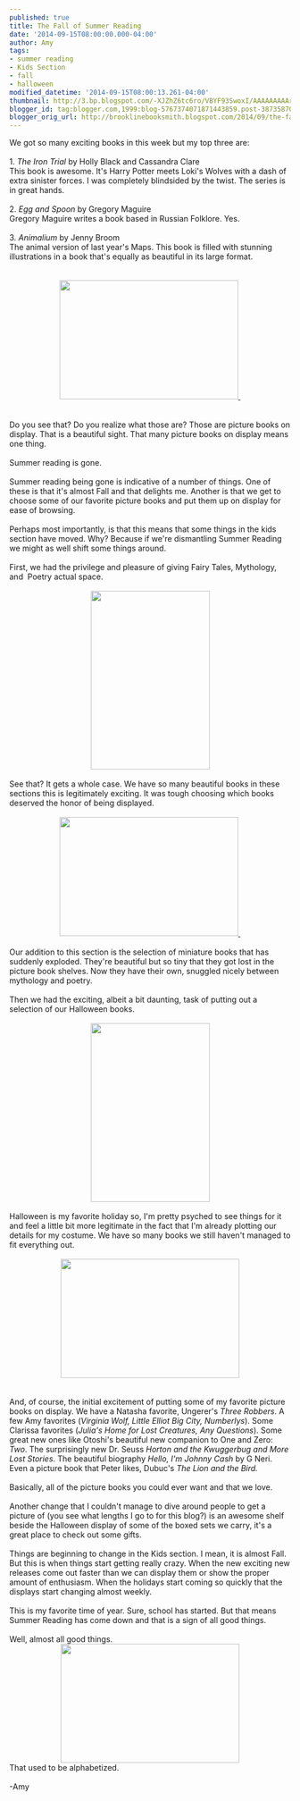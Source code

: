 ```yaml
---
published: true
title: The Fall of Summer Reading
date: '2014-09-15T08:00:00.000-04:00'
author: Amy
tags:
- summer reading
- Kids Section
- fall
- halloween
modified_datetime: '2014-09-15T08:00:13.261-04:00'
thumbnail: http://3.bp.blogspot.com/-XJZhZ6tc6ro/VBYF93SwoxI/AAAAAAAAArA/3shLtYTFWjo/s72-c/100_6086%5B1%5D.JPG
blogger_id: tag:blogger.com,1999:blog-5767374071871443859.post-3873587015805208161
blogger_orig_url: http://brooklinebooksmith.blogspot.com/2014/09/the-fall-of-summer-reading.html
---
```


<div class="separator" style="clear: both; text-align: center;"></div><div class="separator" style="clear: both; text-align: center;"></div><div class="separator" style="clear: both; text-align: center;"></div>We got so many exciting books in this week but my top three are:<br /><br />1. <i>The Iron Trial</i> by Holly Black and Cassandra Clare<br />This book is awesome. It's Harry Potter meets Loki's Wolves with a dash of extra sinister forces. I was completely blindsided by the twist. The series is in great hands.<br /><br />2. <i>Egg and Spoon</i> by Gregory Maguire<br />Gregory Maguire writes a book based in Russian Folklore. Yes.<br /><br />3. <i>Animalium</i> by Jenny Broom<br />The animal version of last year's Maps. This book is filled with stunning illustrations in a book that's equally as beautiful in its large format.<br /><br /><br /><div class="separator" style="clear: both; text-align: center;"><a href="https://images-blogger-opensocial.googleusercontent.com/gadgets/proxy?url=http%3A%2F%2F3.bp.blogspot.com%2F-XJZhZ6tc6ro%2FVBYF93SwoxI%2FAAAAAAAAArA%2F3shLtYTFWjo%2Fs1600%2F100_6086%255B1%255D.JPG&amp;container=blogger&amp;gadget=a&amp;rewriteMime=image%2F*" imageanchor="1" style="margin-left: 1em; margin-right: 1em;"><img border="0" src="http://3.bp.blogspot.com/-XJZhZ6tc6ro/VBYF93SwoxI/AAAAAAAAArA/3shLtYTFWjo/s1600/100_6086%5B1%5D.JPG" height="213" width="320" />&nbsp;</a></div><div class="separator" style="clear: both; text-align: center;"><br /></div><div class="separator" style="clear: both; text-align: center;"><br /></div><div class="separator" style="clear: both; text-align: left;">Do you see that? Do you realize what those are? Those are picture books on display. That is a beautiful sight. That many picture books on display means one thing.&nbsp;</div><div class="separator" style="clear: both; text-align: left;"><br /></div><div class="separator" style="clear: both; text-align: left;">Summer reading is gone.&nbsp;</div><div class="separator" style="clear: both; text-align: left;"><br /></div><div class="separator" style="clear: both; text-align: left;">Summer reading being gone is indicative of a number of things. One of these is that it's almost Fall and that delights me. Another is that we get to choose some of our favorite picture books and put them up on display for ease of browsing. </div><div class="separator" style="clear: both; text-align: left;"><br /></div><div class="separator" style="clear: both; text-align: left;">Perhaps most importantly, is that this means that some things in the kids section have moved. Why? Because if we're dismantling Summer Reading we might as well shift some things around.&nbsp;</div><div class="separator" style="clear: both; text-align: left;"><br /></div><div class="separator" style="clear: both; text-align: left;">First, we had the privilege and pleasure of giving Fairy Tales, Mythology, and&nbsp; Poetry actual space.</div><div class="separator" style="clear: both; text-align: center;"><br /></div><div class="separator" style="clear: both; text-align: center;"></div><div class="separator" style="clear: both; text-align: center;"></div><div class="separator" style="clear: both; text-align: center;"></div><div class="separator" style="clear: both; text-align: center;"><a href="http://1.bp.blogspot.com/-gbkJ7w6PvhI/VBYGXhdlN0I/AAAAAAAAArg/hqeGPr6DySA/s1600/100_6080%5B1%5D.JPG" imageanchor="1" style="margin-left: 1em; margin-right: 1em;"><img border="0" src="http://1.bp.blogspot.com/-gbkJ7w6PvhI/VBYGXhdlN0I/AAAAAAAAArg/hqeGPr6DySA/s1600/100_6080%5B1%5D.JPG" height="320" width="213" /></a></div><br />See that? It gets a whole case. We have so many beautiful books in these sections this is legitimately exciting. It was tough choosing which books deserved the honor of being displayed.<br /><br /><div class="separator" style="clear: both; text-align: center;"><a href="http://1.bp.blogspot.com/-jyeZd8f7O70/VBYGSJq9euI/AAAAAAAAArY/81ZjF8v3Pb4/s1600/100_6081%5B1%5D.JPG" imageanchor="1" style="margin-left: 1em; margin-right: 1em;"><img border="0" src="http://1.bp.blogspot.com/-jyeZd8f7O70/VBYGSJq9euI/AAAAAAAAArY/81ZjF8v3Pb4/s1600/100_6081%5B1%5D.JPG" height="213" width="320" />&nbsp;</a></div><div class="separator" style="clear: both; text-align: center;"><br /></div><div class="separator" style="clear: both; text-align: left;">Our addition to this section is the selection of miniature books that has suddenly exploded. They're beautiful but so tiny that they got lost in the picture book shelves. Now they have their own, snuggled nicely between mythology and poetry.</div><div class="separator" style="clear: both; text-align: left;"><br /></div><div class="separator" style="clear: both; text-align: left;">Then we had the exciting, albeit a bit daunting, task of putting out a selection of our Halloween books. </div><div class="separator" style="clear: both; text-align: center;"><br /></div><div class="separator" style="clear: both; text-align: center;"></div><div class="separator" style="clear: both; text-align: center;"></div><div class="separator" style="clear: both; text-align: center;"></div><div class="separator" style="clear: both; text-align: center;"></div><div class="separator" style="clear: both; text-align: center;"></div><div class="separator" style="clear: both; text-align: center;"></div><div class="separator" style="clear: both; text-align: center;"></div><div class="separator" style="clear: both; text-align: center;"></div><div class="separator" style="clear: both; text-align: center;"></div><div class="separator" style="clear: both; text-align: center;"></div><div class="separator" style="clear: both; text-align: center;"><a href="https://images-blogger-opensocial.googleusercontent.com/gadgets/proxy?url=http%3A%2F%2F1.bp.blogspot.com%2F-37Hwd2qUBeM%2FVBYGMbF2YtI%2FAAAAAAAAArQ%2FqBYx5K1kL28%2Fs1600%2F100_6084%255B1%255D.JPG&amp;container=blogger&amp;gadget=a&amp;rewriteMime=image%2F*" imageanchor="1" style="margin-left: 1em; margin-right: 1em;"><img border="0" src="http://1.bp.blogspot.com/-37Hwd2qUBeM/VBYGMbF2YtI/AAAAAAAAArQ/qBYx5K1kL28/s1600/100_6084%5B1%5D.JPG" height="320" width="213" /></a></div><div class="separator" style="clear: both; text-align: center;"><br /></div>Halloween is my favorite holiday so, I'm pretty psyched to see things for it and feel a little bit more legitimate in the fact that I'm already plotting our details for my costume. We have so many books we still haven't managed to fit everything out.<br /><br /><div class="separator" style="clear: both; text-align: center;"><a href="http://4.bp.blogspot.com/-SrKZL7RGFN0/VBYGkHKHyXI/AAAAAAAAArw/VPC10-ieXJ4/s1600/100_6075%5B1%5D.JPG" imageanchor="1" style="margin-left: 1em; margin-right: 1em;"><img border="0" src="http://4.bp.blogspot.com/-SrKZL7RGFN0/VBYGkHKHyXI/AAAAAAAAArw/VPC10-ieXJ4/s1600/100_6075%5B1%5D.JPG" height="213" width="320" /></a></div><br /><div class="separator" style="clear: both; text-align: center;"><br /></div>And, of course, the initial excitement of putting some of my favorite picture books on display. We have a Natasha favorite, Ungerer's <i>Three Robbers</i>. A few Amy favorites (<i>Virginia Wolf, Little Elliot Big City, Numberlys</i>). Some Clarissa favorites (<i>Julia's Home for Lost Creatures, Any Questions</i>). Some great new ones like Otoshi's beautiful new companion to One and Zero: <i>Two</i>. The surprisingly new Dr. Seuss <i>Horton and the Kwuggerbug and More Lost Stories</i>. The beautiful biography <i>Hello, I'm Johnny Cash</i> by G Neri. Even a picture book that Peter likes, Dubuc's <i>The Lion and the Bird.</i><br /><br />Basically, all of the picture books you could ever want and that we love. <br /><br />Another change that I couldn't manage to dive around people to get a picture of (you see what lengths I go to for this blog?) is an awesome shelf beside the Halloween display of some of the boxed sets we carry, it's a great place to check out some gifts.<br /><br />Things are beginning to change in the Kids section. I mean, it is almost Fall. But this is when things start getting really crazy. When the new exciting new releases come out faster than we can display them or show the proper amount of enthusiasm. When the holidays start coming so quickly that the displays start changing almost weekly. <br /><br />This is my favorite time of year. Sure, school has started. But that means Summer Reading has come down and that is a sign of all good things. <br /><br />Well, almost all good things.<br /><div class="separator" style="clear: both; text-align: center;"><a href="http://1.bp.blogspot.com/-dtPmdefbVAk/VBYGEO4fbMI/AAAAAAAAArM/ZdIvfCpB6xM/s1600/100_6085%5B1%5D.JPG" imageanchor="1" style="margin-left: 1em; margin-right: 1em;"><img border="0" src="http://1.bp.blogspot.com/-dtPmdefbVAk/VBYGEO4fbMI/AAAAAAAAArM/ZdIvfCpB6xM/s1600/100_6085%5B1%5D.JPG" height="213" width="320" /></a></div>That used to be alphabetized.<br /><br />-Amy
